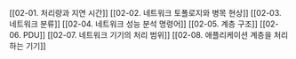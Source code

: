 [[02-01. 처리량과 지연 시간]]
[[02-02. 네트워크 토폴로지와 병목 현상]]
[[02-03. 네트워크 분류]]
[[02-04. 네트워크 성능 분석 명령어]]
[[02-05. 계층 구조]]
[[02-06. PDU]]
[[02-07. 네트워크 기기의 처리 범위]]
[[02-08. 애플리케이션 계층을 처리하는 기기]]